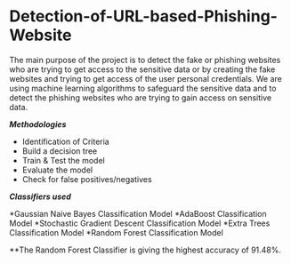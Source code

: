# Detection-of-URL-based-Phishing-Website

The main purpose of the project is to detect the fake or phishing websites who are trying to get access to the sensitive data or by creating the fake websites and trying to get access of the user personal credentials. We are using machine learning algorithms to safeguard the sensitive data and to detect the phishing websites who are trying to gain access on sensitive data.

***Methodologies***

* Identification of Criteria
* Build a decision tree
* Train & Test the model
* Evaluate the model
* Check for false positives/negatives

***Classifiers used***

*Gaussian Naive Bayes Classification Model
*AdaBoost Classification Model
*Stochastic Gradient Descent Classification Model
*Extra Trees Classification Model
*Random Forest Classification Model

**The Random Forest Classifier is giving the highest accuracy of 91.48%.
